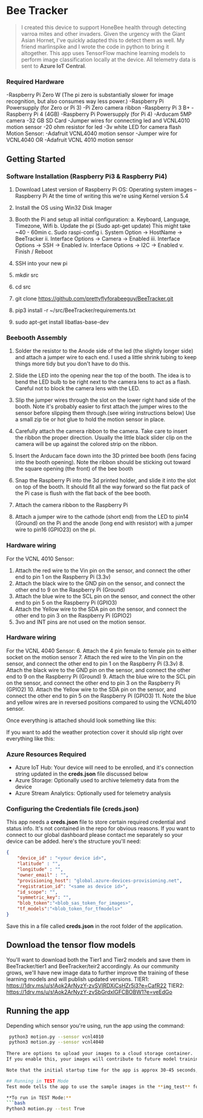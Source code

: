 # Bee Tracker
> I created this device to support HoneBee health through detecting varroa mites and other invaders.  Given the urgency with the Giant Asian Hornet, I've quickly adapted this to detect them as well.  My friend marlinspike and I wrote the code in python to bring it altogether.  This app uses TensorFlow machine learning models to perform image classification locally at the device. All telemetry data is sent to **Azure IoT Central**.

### Required Hardware
 -Raspberry Pi Zero W  (The pi zero is substantially slower for image recognition, but also consumes way less power.)
	-Raspberry Pi Powersupply (for Zero or Pi 3)
	-Pi Zero camera ribbon
 -Raspberry Pi 3 B+
 -Raspberry Pi 4 (4GB)
	-Raspberry Pi Powersupply (for Pi 4)
-Arducam 5MP camera
-32 GB SD Card
-Jumper wires for connecting led and VCNL4010 motion sensor
-20 ohm resistor for led
-3v white LED for camera flash
Motion Sensor:
-Adafruit VCNL4040 motion sensor
	-Jumper wire for VCNL4040
OR
-Adafruit VCNL 4010 motion sensor

## Getting Started
### Software Installation (Raspberry Pi3 & Raspberry Pi4)
1. Download Latest version of Raspberry Pi OS:
Operating system images – Raspberry Pi
At the time of writing this we're using Kernel version 5.4

2. Install the OS using Win32 Disk Imager
3. Booth the Pi and setup all initial configuration:
	a. Keyboard, Language, Timezone, Wifi
	b. Update the pi (Sudo apt-get update) This might take ~40 - 60min
	c. Sudo raspi-config
		i. System Option -> HostName -> BeeTracker
		ii. Interface Options -> Camera -> Enabled
		iii. Interface Options -> SSH -> Enabled
		iv. Interface Options -> I2C -> Enabled
		v. Finish / Reboot
4. SSH into your new pi
5. mkdir src
6. cd src
7. git clone https://github.com/prettyflyforabeeguy/BeeTracker.git
8. pip3 install -r ~/src/BeeTracker/requirements.txt
9. sudo apt-get install libatlas-base-dev

### Beebooth Assembly
1. Solder the resistor to the Anode side of the led (the slightly longer side) and attach a jumper wire to each end.  I used a little shrink tubing to keep things more tidy but you don't have to do this.
2. Slide the LED into the opening near the top of the booth.  The idea is to bend the LED bulb to be right next to the camera lens to act as a flash.  Careful not to block the camera lens with the LED.









3. Slip the jumper wires through the slot on the lower right hand side of the booth.  Note it's probably easier to first attach the jumper wires to the sensor before slipping them through.(see wiring instructions below)  Use a small zip tie or hot glue to hold the motion sensor in place.






4. Carefully attach the camera ribbon to the camera. Take care to insert the ribbon the proper direction.  Usually the little black slider clip on the camera will be up against the colored strip on the ribbon. 
5. Insert the Arducam face down into the 3D printed bee booth (lens facing into the booth opening). Note the ribbon should be sticking out toward the square opening (the front) of the bee booth





6. Snap the Raspberry Pi into the 3d printed holder, and slide it into the slot on top of the booth. It should fit all the way forward so the flat pack of the Pi case is flush with the flat back of the bee booth.





7. Attach the camera ribbon to the Raspberry Pi
8. Attach a jumper wire to the cathode (short end) from the LED to pin14 (Ground) on the Pi and the anode (long end  with resistor) with a jumper wire to pin16 (GPIO23) on the pi.

### Hardware wiring
For the VCNL 4010 Sensor:
1. Attach the red wire to the Vin pin on the sensor, and connect the other end to pin 1 on the Raspberry Pi (3.3v)
2. Attach the black wire to the GND pin on the sensor, and connect the other end to 9 on the Raspberry Pi (Ground)
3. Attach the blue wire to the SCL pin on the sensor, and connect the other end to pin 5 on the Raspberry Pi (GPIO3)
4. Attach the Yellow wire to the SDA pin on the sensor, and connect the other end to pin 3 on the Raspberry Pi (GPIO2)
5. 3vo and INT pins are not used on the motion sensor.  



### Hardware wiring
For the VCNL 4040 Sensor:
6. Attach the 4 pin female to female pin to either socket on the motion sensor
7. Attach the red wire to the Vin pin on the sensor, and connect the other end to pin 1 on the Raspberry Pi (3.3v)
8. Attach the black wire to the GND pin on the sensor, and connect the other end to 9 on the Raspberry Pi (Ground)
9. Attach the blue wire to the SCL pin on the sensor, and connect the other end to pin 3 on the Raspberry Pi (GPIO2)
10. Attach the Yellow wire to the SDA pin on the sensor, and connect the other end to pin 5 on the Raspberry Pi (GPIO3)
11. Note the blue and yellow wires are in reversed positions compared to using the VCNL4010 sensor.



Once everything is attached should look something like this:



If you want to add the weather protection cover it should slip right over everything like this:

### Azure Resources Required
- Azure IoT Hub: Your device will need to be enrolled, and it's connection string updated in the **creds.json** file discussed below
- Azure Storage: Optionally used to archive telemetry data from the device
- Azure Stream Analytics: Optionally used for telemetry analysis 


### Configuring the Credentials file (creds.json)
This app needs a **creds.json** file to store certain required credential and status info. It's not contained in the repo for obvious reasons.  If you want to connect to our global dashboard please contact me separately so your device can be added.
here's the structure you'll need:

```json
{
    "device_id" : "<your device id>",
    "latitude" : "",
    "longitude" : "",
    "owner_email" : "",
    "provisioning_host": "global.azure-devices-provisioning.net",
    "registration_id": "<same as device id>",
    "id_scope": "",
    "symmetric_key": "",
    "blob_token":"<blob_sas_token_for_images>",
    "tf_models":"<blob_token_for_tfmodels>"
}
```
Save this in a file called **creds.json** in the root folder of the application.

## Download the tensor flow models
You'll want to download both the Tier1 and Tier2 models and save them in BeeTracker/tier1 and BeeTracker/teir2 accordingly.
As our community grows, we'll have new image data to further improve the training of these learning models and will publish updated versions.
TIER1: https://1drv.ms/u/s!Aok2ArNyzY-zvSVIRDXiCsHZr5i3?e=CafR22
TIER2: https://1drv.ms/u/s!Aok2ArNyzY-zvSbGrdxlGFCBOBW1?e=veEdGo

## Running the app
Depending which sensor you're using, run the app using the command:
```bash
 python3 motion.py --sensor vcnl4010
 python3 motion.py --sensor vcnl4040
 
There are options to upload your images to a cloud storage container.  This is disabled by default.
If you enable this, your images will contribute to future model training.

Note that the initial startup time for the app is approx 30-45 seconds, as it loads the TensorFlow model. Performing image classification on the first image takes substantially longer (30s), than every subsequent image (1.1s).

## Running in TEST Mode
Test mode tells the app to use the sample images in the **img_test** folder instead of ones it takes with the camera. These images are not ones used to train the model used, but ones that will test the classification and allow the app to run without the need for Bees to look at!

**To run in TEST Mode:**
```bash
Python3 motion.py --test True
```


